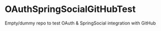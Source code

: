 OAuthSpringSocialGitHubTest
===========================

Empty/dummy repo to test OAuth &amp; SpringSocial integration with GitHub